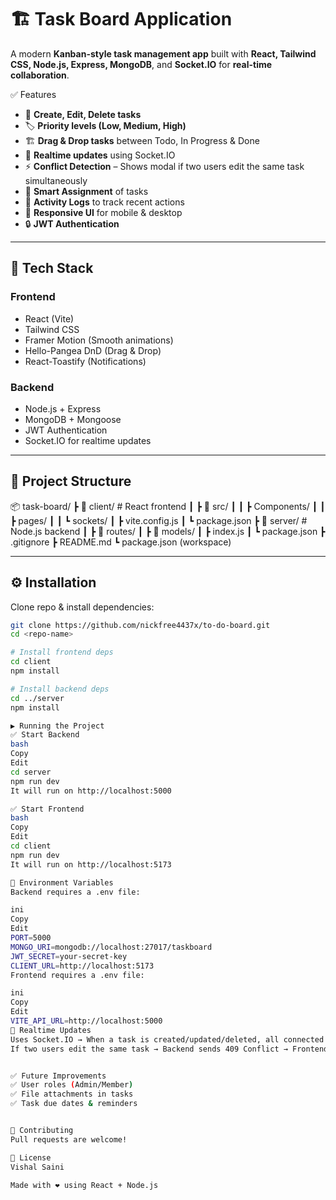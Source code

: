 # 🏗️ Task Board Application  

A modern **Kanban-style task management app** built with **React, Tailwind CSS, Node.js, Express, MongoDB**, and **Socket.IO** for **real-time collaboration**.  

✅ Features  
- 📌 **Create, Edit, Delete tasks**  
- 🏷️ **Priority levels (Low, Medium, High)**  
- 🏗️ **Drag & Drop tasks** between Todo, In Progress & Done  
- 🔄 **Realtime updates** using Socket.IO  
- ⚡ **Conflict Detection** – Shows modal if two users edit the same task simultaneously  
- 👥 **Smart Assignment** of tasks  
- 📝 **Activity Logs** to track recent actions  
- 📱 **Responsive UI** for mobile & desktop  
- 🔒 **JWT Authentication**  

---

## 🚀 Tech Stack  

### Frontend  
- React (Vite)
- Tailwind CSS
- Framer Motion (Smooth animations)
- Hello-Pangea DnD (Drag & Drop)
- React-Toastify (Notifications)  

### Backend  
- Node.js + Express  
- MongoDB + Mongoose  
- JWT Authentication  
- Socket.IO for realtime updates  

---

## 📂 Project Structure  

📦 task-board/
┣ 📂 client/ # React frontend
┃ ┣ 📂 src/
┃ ┃ ┣ Components/
┃ ┃ ┣ pages/
┃ ┃ ┗ sockets/
┃ ┣ vite.config.js
┃ ┗ package.json
┣ 📂 server/ # Node.js backend
┃ ┣ 📂 routes/
┃ ┣ 📂 models/
┃ ┣ index.js
┃ ┗ package.json
┣ .gitignore
┣ README.md
┗ package.json (workspace)


---

## ⚙️ Installation  

Clone repo & install dependencies:  

```bash
git clone https://github.com/nickfree4437x/to-do-board.git
cd <repo-name>

# Install frontend deps
cd client
npm install

# Install backend deps
cd ../server
npm install

▶️ Running the Project
✅ Start Backend
bash
Copy
Edit
cd server
npm run dev
It will run on http://localhost:5000

✅ Start Frontend
bash
Copy
Edit
cd client
npm run dev
It will run on http://localhost:5173

🔑 Environment Variables
Backend requires a .env file:

ini
Copy
Edit
PORT=5000
MONGO_URI=mongodb://localhost:27017/taskboard
JWT_SECRET=your-secret-key
CLIENT_URL=http://localhost:5173
Frontend requires a .env file:

ini
Copy
Edit
VITE_API_URL=http://localhost:5000
🔄 Realtime Updates
Uses Socket.IO → When a task is created/updated/deleted, all connected clients get updates instantly.
If two users edit the same task → Backend sends 409 Conflict → Frontend shows Conflict Modal to resolve differences.


✅ Future Improvements
✅ User roles (Admin/Member)
✅ File attachments in tasks
✅ Task due dates & reminders


🤝 Contributing
Pull requests are welcome!

📝 License
Vishal Saini

Made with ❤️ using React + Node.js

